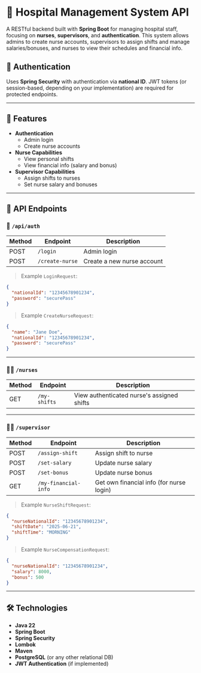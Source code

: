 # 🏥 Hospital Management System API

A RESTful backend built with **Spring Boot** for managing hospital staff, focusing on **nurses**, **supervisors**, and **authentication**. This system allows admins to create nurse accounts, supervisors to assign shifts and manage salaries/bonuses, and nurses to view their schedules and financial info.


## 🔐 Authentication

Uses **Spring Security** with authentication via **national ID**. JWT tokens (or session-based, depending on your implementation) are required for protected endpoints.

---

## 🚀 Features

- **Authentication**
  - Admin login
  - Create nurse accounts
- **Nurse Capabilities**
  - View personal shifts
  - View financial info (salary and bonus)
- **Supervisor Capabilities**
  - Assign shifts to nurses
  - Set nurse salary and bonuses

---

## 📡 API Endpoints

### 🔑 `/api/auth`

| Method | Endpoint             | Description                   |
|--------|----------------------|-------------------------------|
| POST   | `/login`             | Admin login                   |
| POST   | `/create-nurse`      | Create a new nurse account    |

> Example `LoginRequest`:
```json
{
  "nationalId": "12345678901234",
  "password": "securePass"
}
```

> Example `CreateNurseRequest`:
```json
{
  "name": "Jane Doe",
  "nationalId": "12345678901234",
  "password": "securePass"
}
```

---

### 👩‍⚕️ `/nurses`

| Method | Endpoint             | Description              |
|--------|----------------------|--------------------------|
| GET    | `/my-shifts`         | View authenticated nurse's assigned shifts |

---

### 🧑‍💼 `/supervisor`

| Method | Endpoint               | Description                    |
|--------|------------------------|--------------------------------|
| POST   | `/assign-shift`        | Assign shift to nurse          |
| POST   | `/set-salary`          | Update nurse salary            |
| POST   | `/set-bonus`           | Update nurse bonus             |
| GET    | `/my-financial-info`   | Get own financial info (for nurse login) |

> Example `NurseShiftRequest`:
```json
{
  "nurseNationalId": "12345678901234",
  "shiftDate": "2025-06-21",
  "shiftTime": "MORNING"
}
```

> Example `NurseCompensationRequest`:
```json
{
  "nurseNationalId": "12345678901234",
  "salary": 8000,
  "bonus": 500
}
```

---

## 🛠 Technologies

- **Java 22**
- **Spring Boot**
- **Spring Security**
- **Lombok**
- **Maven**
- **PostgreSQL** (or any other relational DB)
- **JWT Authentication** (if implemented)
